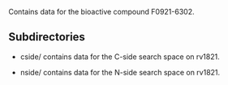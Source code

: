 Contains data for the bioactive compound F0921-6302.

## Subdirectories

- cside/ contains data for the C-side search space on rv1821.

- nside/ contains data for the N-side search space on rv1821.

